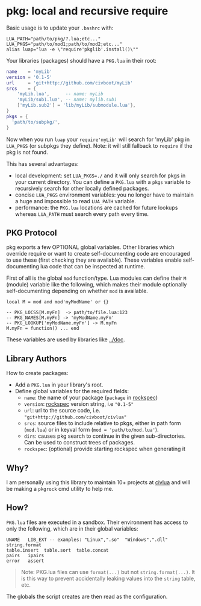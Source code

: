 # pkg: local and recursive require

Basic usage is to update your `.bashrc` with:

```
LUA_PATH="path/to/pkg/?.lua;etc..."
LUA_PKGS="path/to/mod1;path/to/mod2;etc..."
alias luap="lua -e \"require'pkglib'.install()\""
```

Your libraries (packages) should have a `PKG.lua` in their root:
```lua
name    = 'myLib'
version = '0.1-5'
url     = 'git+http://github.com/civboot/myLib'
srcs    = {
    'myLib.lua',      -- name: myLib
    'myLib/sub1.lua', -- name: mylib.sub1
    ['myLib.sub2'] = 'lib/myLib/submodule.lua'},
}
pkgs = {
  'path/to/subpkg/',
}
```

Now when you run `luap` your `require'myLib'` will search for 'myLib' pkg in
`LUA_PKGS` (or subpkgs they define). Note: it will still fallback to `require`
if the pkg is not found.

This has several advantages:

* local development: set `LUA_PKGS=./` and it will only search for pkgs in
  your current directory. You can define a `PKG.lua` with a `pkgs` variable to
  recursively search for other locally defined packages.
* concise `LUA_PKGS` environment variables: you no longer have to maintain a huge
  and impossible to read `LUA_PATH` variable.
* performance: the `PKG.lua` locations are cached for future lookups whereas
  `LUA_PATH` must search every path every time.

## PKG Protocol
pkg exports a few OPTIONAL global variables. Other libraries which override
require or want to create self-documenting code are encouraged to use these
(first checking they are available). These variables enable self-documenting lua
code that can be inspected at runtime.

First of all is the global `mod` function/type. Lua modules can define their `M`
(module) variable like the following, which makes their module optionally
self-documenting depending on whether `mod` is available.

```
local M = mod and mod'myModName' or {}

-- PKG_LOCSS[M.myFn]  -> path/to/file.lua:123
-- PKG_NAMES[M.myFn] -> 'myModName.myFn'
-- PKG_LOOKUP['myModName.myFn'] -> M.myFn
M.myFn = function() ... end
```

These variables are used by libraries like [../doc](../doc/README.md).

## Library Authors

How to create packages:
* Add a `PKG.lua` in your library's root.
* Define global variables for the required fields:
  * `name`: the name of your package (`package` in [rockspec])
  * `version`: [rockspec] version string, i.e `"0.1-5"`
  * `url`: url to the source code, i.e. `"git+http://github.com/civboot/civlua"`
  * `srcs`: source files to include relative to pkgs, either in path form (`mod.lua`)
    or in keyval form (`mod = 'path/to/mod.lua'`).
  * `dirs`: causes pkg search to continue in the given sub-directories.
    Can be used to construct trees of packages.
  * `rockspec`: (optional) provide starting rockspec when generating it

[rockspec]: https://github.com/luarocks/luarocks/wiki/Rockspec-format

## Why?
I am personally using this library to maintain 10+ projects at
[civlua](http://github.com/civboot/civlua) and will be making a `pkgrock`
cmd utility to help me.

## How?
`PKG.lua` files are executed in a sandbox. Their environment has access to only
the following, which are in their global variables:

```
UNAME   LIB_EXT -- examples: "Linux",".so"  "Windows",".dll"
string.format
table.insert  table.sort  table.concat
pairs   ipairs
error   assert
```

> Note: PKG.lua files can use `format(...)` but not `string.format(...)`. It is
> this way to prevent accidentally leaking values into the `string` table, etc.

The globals the script creates are then read as the configuration.
